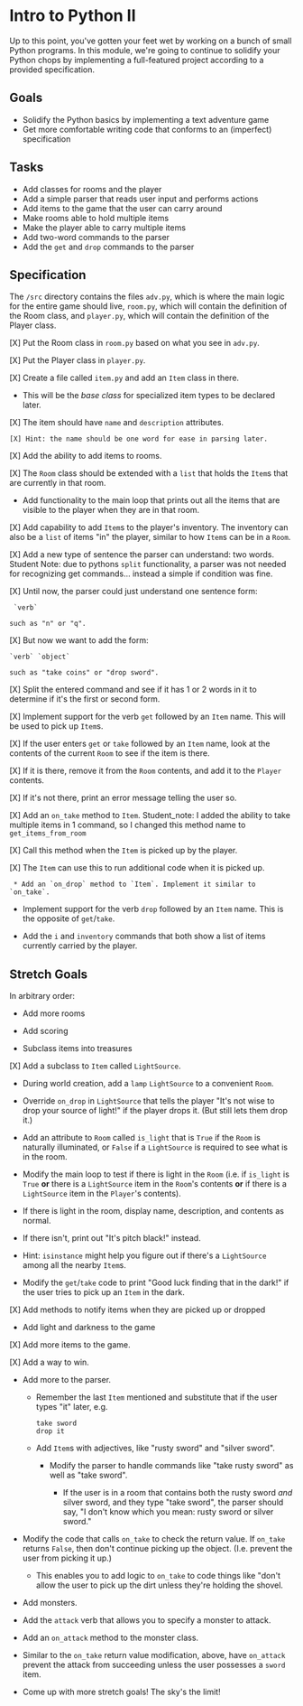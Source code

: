 # Intro to Python II

Up to this point, you've gotten your feet wet by working on a bunch of small Python programs. In this module, we're going to continue to solidify your Python chops by implementing a full-featured project according to a provided specification.

## Goals

* Solidify the Python basics by implementing a text adventure game
* Get more comfortable writing code that conforms to an (imperfect) specification

## Tasks

* Add classes for rooms and the player
* Add a simple parser that reads user input and performs actions
* Add items to the game that the user can carry around
* Make rooms able to hold multiple items
* Make the player able to carry multiple items
* Add two-word commands to the parser
* Add the `get` and `drop` commands to the parser

## Specification

The `/src` directory contains the files `adv.py`, which is where the main logic for the entire game should live, `room.py`, which will contain the definition of the Room class, and `player.py`, which will contain the definition of the Player class.

[X] Put the Room class in `room.py` based on what you see in `adv.py`.

[X] Put the Player class in `player.py`.

[X] Create a file called `item.py` and add an `Item` class in there.

  * This will be the _base class_ for specialized item types to be declared
    later.

  [X] The item should have `name` and `description` attributes.

    [X] Hint: the name should be one word for ease in parsing later.

[X] Add the ability to add items to rooms.

  [X] The `Room` class should be extended with a `list` that holds the `Item`s
    that are currently in that room.

  * Add functionality to the main loop that prints out all the items that are
    visible to the player when they are in that room.

[X] Add capability to add `Item`s to the player's inventory. The inventory can
  also be a `list` of items "in" the player, similar to how `Item`s can be in a
  `Room`.

[X] Add a new type of sentence the parser can understand: two words.
    Student Note: due to pythons `split` functionality, a parser was not needed for recognizing get commands... instead a simple if condition was fine.

  [X] Until now, the parser could just understand one sentence form:

     `verb`

    such as "n" or "q".

  [X] But now we want to add the form:

    `verb` `object`

    such as "take coins" or "drop sword".

  [X] Split the entered command and see if it has 1 or 2 words in it to determine
    if it's the first or second form.

[X] Implement support for the verb `get` followed by an `Item` name. This will be
  used to pick up `Item`s.

  [X] If the user enters `get` or `take` followed by an `Item` name, look at the
    contents of the current `Room` to see if the item is there.

   [X] If it is there, remove it from the `Room` contents, and add it to the
       `Player` contents.

   [X] If it's not there, print an error message telling the user so.

[X] Add an `on_take` method to `Item`.
    Student_note: I added the ability to take multiple items in 1 command, so I changed this method name to `get_items_from_room`

  [X] Call this method when the `Item` is picked up by the player.

  [X] The `Item` can use this to run additional code when it is picked up.

     * Add an `on_drop` method to `Item`. Implement it similar to `on_take`.

* Implement support for the verb `drop` followed by an `Item` name. This is the
  opposite of `get`/`take`.

* Add the `i` and `inventory` commands that both show a list of items currently
  carried by the player.


## Stretch Goals

In arbitrary order:

* Add more rooms

* Add scoring

* Subclass items into treasures

[X] Add a subclass to `Item` called `LightSource`.

  * During world creation, add a `lamp` `LightSource` to a convenient `Room`.

  * Override `on_drop` in `LightSource` that tells the player "It's not wise to
  drop your source of light!" if the player drops it. (But still lets them drop
  it.)

  * Add an attribute to `Room` called `is_light` that is `True` if the `Room` is
  naturally illuminated, or `False` if a `LightSource` is required to see what
  is in the room.

  * Modify the main loop to test if there is light in the `Room` (i.e. if
    `is_light` is `True` **or** there is a `LightSource` item in the `Room`'s
    contents **or** if there is a `LightSource` item in the `Player`'s contents).

  * If there is light in the room, display name, description, and contents as
    normal.

  * If there isn't, print out "It's pitch black!" instead.

  * Hint: `isinstance` might help you figure out if there's a `LightSource`
    among all the nearby `Item`s.

  * Modify the `get`/`take` code to print "Good luck finding that in the dark!" if
  the user tries to pick up an `Item` in the dark.

[X] Add methods to notify items when they are picked up or dropped

* Add light and darkness to the game

[X] Add more items to the game.

[X] Add a way to win.

* Add more to the parser.

  * Remember the last `Item` mentioned and substitute that if the user types
    "it" later, e.g.

    ```
    take sword
    drop it
    ```

  * Add `Item`s with adjectives, like "rusty sword" and "silver sword".

    * Modify the parser to handle commands like "take rusty sword" as well as
      "take sword".

      * If the user is in a room that contains both the rusty sword _and_ silver
        sword, and they type "take sword", the parser should say, "I don't know
        which you mean: rusty sword or silver sword."

* Modify the code that calls `on_take` to check the return value. If `on_take`
  returns `False`, then don't continue picking up the object. (I.e. prevent the
  user from picking it up.)

  * This enables you to add logic to `on_take` to code things like "don't allow
    the user to pick up the dirt unless they're holding the shovel.

* Add monsters.

* Add the `attack` verb that allows you to specify a monster to attack.

* Add an `on_attack` method to the monster class.

* Similar to the `on_take` return value modification, above, have `on_attack`
  prevent the attack from succeeding unless the user possesses a `sword` item.

* Come up with more stretch goals! The sky's the limit!
